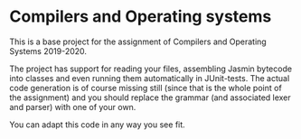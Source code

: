 # Compilers and Operating systems

This is a base project for the assignment of Compilers and Operating Systems 2019-2020.

The project has support for reading your files, assembling Jasmin bytecode into classes and even running them automatically in JUnit-tests.
The actual code generation is of course missing still (since that is the whole point of the assignment) and you should replace the grammar (and associated lexer and parser) with one of your own.

You can adapt this code in any way you see fit.
